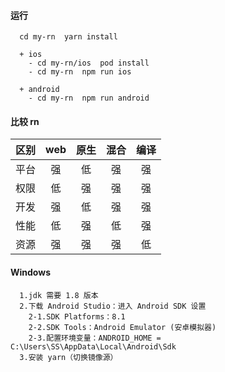 #### 运行
```
  cd my-rn  yarn install

  + ios
    - cd my-rn/ios  pod install
    - cd my-rn  npm run ios

  + android
    - cd my-rn  npm run android
```

#### 比较 rn
|区别  |web  |原生   |混合   |编译   |
|:----:|:----:|:----:|:----:|:----:|
|平台  |强    |低    |强    |强    |
|权限  |低    |强    |强    |强    |
|开发  |强    |低    |强    |强    |
|性能  |低    |强    |低    |强    |
|资源  |强    |强    |强    |低    |

#### Windows
```
  1.jdk 需要 1.8 版本
  2.下载 Android Studio：进入 Android SDK 设置
    2-1.SDK Platforms：8.1
    2-2.SDK Tools：Android Emulator (安卓模拟器)
    2-3.配置环境变量：ANDROID_HOME = C:\Users\SS\AppData\Local\Android\Sdk
  3.安装 yarn（切换镜像源）
```
